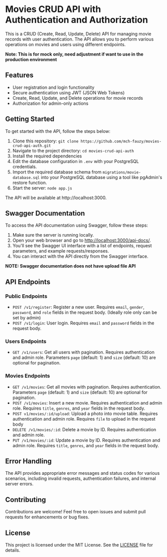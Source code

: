 # Movies CRUD API with Authentication and Authorization

This is a CRUD (Create, Read, Update, Delete) API for managing movie records with user authentication. The API allows you to perform various operations on movies and users using different endpoints.

**Note: This is for mock only, need adjustment if want to use in the production environment**

## Features

- User registration and login functionality
- Secure authentication using JWT (JSON Web Tokens)
- Create, Read, Update, and Delete operations for movie records
- Authorization for admin-only actions

## Getting Started

To get started with the API, follow the steps below:

1. Clone this repository: `git clone https://github.com/mch-fauzy/movies-crud-api-auth.git`
2. Navigate to the project directory: `cd movies-crud-api-auth`
3. Install the required dependencies
4. Edit the database configuration in `.env` with your PostgreSQL credentials.
5. Import the required database schema from `migrations/movie-database.sql` into your PostgreSQL database using a tool like pgAdmin's restore function.
6. Start the server: `node app.js`

The API will be available at http://localhost:3000.

## Swagger Documentation

To access the API documentation using Swagger, follow these steps:

1. Make sure the server is running locally.
2. Open your web browser and go to [http://localhost:3000/api-docs/](http://localhost:3000/api-docs/).
3. You'll see the Swagger UI interface with a list of endpoints, request parameters, and example requests/responses.
4. You can interact with the API directly from the Swagger interface.

**NOTE: Swagger documentation does not have upload file API**

## API Endpoints

### Public Endpoints

- `POST /v1/register`: Register a new user. Requires `email`, `gender`, `password`, and `role` fields in the request body. (Ideally role only can be set by admin)
- `POST /v1/login`: User login. Requires `email` and `password` fields in the request body.

### Users Endpoints

- `GET /v1/users`: Get all users with pagination. Requires authentication and admin role. Parameters `page` (default: 1) and `size` (default: 10) are optional for pagination.

### Movies Endpoints

- `GET /v1/movies`: Get all movies with pagination. Requires authentication. Parameters `page` (default: 1) and `size` (default: 10) are optional for pagination.
- `POST /v1/movies`: Insert a new movie. Requires authentication and admin role. Requires `title`, `genres`, and `year` fields in the request body.
- `POST v1/movies/:id/upload`: Upload a photo into movie table. Requires authentication and admin role. Requires `file` to upload in the request body
- `DELETE /v1/movies/:id`: Delete a movie by ID. Requires authentication and admin role.
- `PUT /v1/movies/:id`: Update a movie by ID. Requires authentication and admin role. Requires `title`, `genres`, and `year` fields in the request body.

## Error Handling

The API provides appropriate error messages and status codes for various scenarios, including invalid requests, authentication failures, and internal server errors.

## Contributing

Contributions are welcome! Feel free to open issues and submit pull requests for enhancements or bug fixes.

## License

This project is licensed under the MIT License. See the [LICENSE](LICENSE) file for details.
